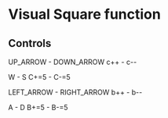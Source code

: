 # Visual Square function

## Controls

UP_ARROW - DOWN_ARROW
c++      - c--

W    - S
C+=5 - C-=5

LEFT_ARROW - RIGHT_ARROW
b++        - b--

A    - D
B+=5 - B-=5